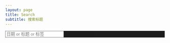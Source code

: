```yaml
---
layout: page
title: Search
subtitle: 搜索标题
---
```


<!-- Jekyll-Search -->
<div class="cb-search-tool" style=" top: 0px ; bottom: 0px; left: 0px; right:  0px;
      opacity: 0.95; background-color: #111111; z-index: 9999; display: block;">
    <input type="text" class="form-control cb-search-content" id="cb-search-content" style=" top: 60px" placeholder="日期 or 标题 or 标签" >
    <!-- <div style="position: fixed; top: 16px; right: 16px;">
        <img src="/myPlugins/search/img/cb-close.png"  id="cb-close-btn"/>
    </div> -->
</div>
<!-- <div style="position: fixed; right: 16px; bottom: 20px;">
    <img src="/myPlugins/search/img/cb-search.png"  id="cb-search-btn"  title="双击ctrl试一下"/>
</div> -->
<link rel="stylesheet" href="{{ "/myPlugins/search/css/cb-search.min.css" | prepend: site.baseurl }}">

<script src="{{ "/myPlugins/search/js/cb-search.js" | prepend: site.baseurl }}"></script>

&nbsp;  
&nbsp;  
&nbsp;  
&nbsp;  
&nbsp;  
&nbsp;  
&nbsp;  

